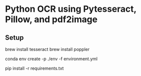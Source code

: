 # Python OCR using Pytesseract, Pillow, and pdf2image

## Setup

brew install tesseract
brew install poppler


conda env create -p ./env  -f environment.yml

pip install -r requirements.txt


